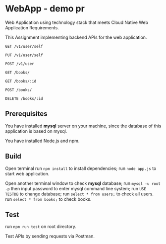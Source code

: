 # WebApp - demo pr
Web Application using technology stack that meets Cloud Native Web Application Requirements.

This Assignment implementing backend APIs for the web application.

`GET ​/v1​/user​/self`

`PUT ​/v1​/user​/self`

`POST ​/v1​/user​`

`GET /books/`

`GET /books/:id`

`POST /books/`

`DELETE /books/:id`

## Prerequisites
You have installed **mysql** server on your machine, since the database of this application is based on mysql.

You have installed Node.js and npm.

## Build
Open terminal
run `npm install` to install dependencies;
run `node app.js` to start web application.

Open another terminal window to check **mysql** database;
run `mysql -u root -p` then input password to enter mysql command line system;
run `USE TESTDB` to change database;
run `select * from users;` to check all users.
run `select * from books;` to check books.

## Test
run `npm run test` on root directory.

Test APIs by sending requests via Postman.
